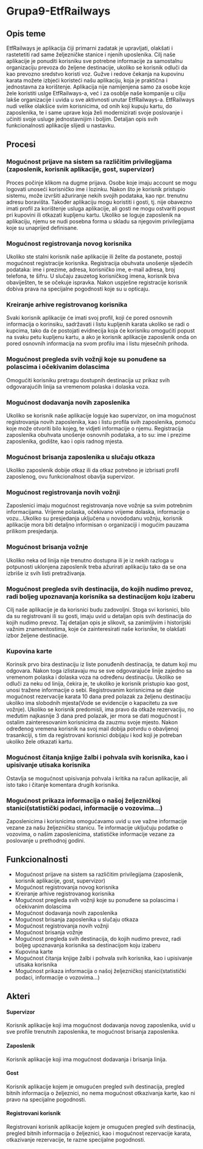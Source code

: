 # Grupa9-EtfRailways
## Opis teme
EtfRailways je aplikacija čiji  primarni zadatak je upravljati, olakšati i rastetetiti rad same željezničke stanice i njenih uposlenika. Cilj naše aplikacije je ponuditi korisniku sve potrebne informacije za samostalnu organizaciju prevoza do željene destinacije, ukoliko se korisnik odluči da kao prevozno sredstvo koristi voz. Gužve i redove čekanja na kupovinu karata možete izbjeći koristeći našu aplikaciju, koja je praktična i jednostavna za korištenje. Aplikacija nije namijenjena samo za osobe koje žele koristiti uslge EtfRailways-a, već i za osoblje naše kompanije u cilju lakše organizacije i uvida u sve aktivnosti unutar EtfRailways-a. EtfRailways nudi velike olakšice svim korisnicima, od onih koji kupuju kartu, do zaposlenika, te i same uprave koja želi modernizirati svoje poslovanje i učiniti svoje usluge jednostavnijim i boljim. Detaljan opis svih funkcionalnosti aplikacije slijedi u nastavku. 
## Procesi
### Mogućnost prijave na sistem sa različitim privilegijama (zaposlenik, korisnik aplikacije, gost, supervizor)
Proces počinje klikom na dugme prijava. Osobe koje imaju account se mogu logovati unoseći korisničko ime i lozinku. Nakon što je korisnik pristupio sistemu, može izvršiti ažuriranje nekih svojih podataka, kao npr. trenutnu adresu boravišta. Također aplikaciju mogu koristiti i gosti, tj. nije obavezno imati profil za korištenje usluga aplikacije, ali gosti ne mogu ostvariti popust pri kupovini ili otkazati kupljenu kartu. Ukoliko se loguje zaposlenik na aplikaciju, njemu se nudi posebna forma u skladu sa njegovim privilegijama koje su unaprijed definisane. 
### Mogućnost registrovanja novog korisnika
Ukoliko ste stalni korisnik naše aplikacije ili želite da postanete, postoji mogućnost registracije korisnika. Registracija obuhvata unošenje sljedećih podataka: ime i prezime, adresa, korisničko ime, e-mail adresa, broj telefona, te šifru. U slučaju zauzetog korisničkog imena, korisnik biva obaviješten, te se očekuje ispravka. Nakon uspješne registracije korisnik dobiva prava na specijalne pogodnosti koje su u opticaju.
### Kreiranje arhive registrovanog korisnika
Svaki korisnik aplikacije će imati svoj profil, koji će pored osnovnih informacija o korinsiku, sadržavati i listu kupljenih karata ukoliko se radi o kupcima, tako da će postojati evidnecija koja će korisniku omogućiti popust na svaku petu kupljenu kartu, a ako je korisnik aplikacije zaposlenik onda on pored osnovnih informacija na svom profilu ima i listu mjesečnih prihoda. 
### Mogućnost pregleda svih vožnji koje su ponuđene sa polascima i očekivanim dolascima
Omogućiti korisniku pretragu dostupnih destinacija uz prikaz svih odgovarajućih linija sa vremenom polaska i dolaska voza. 
### Mogućnost dodavanja novih zaposlenika
Ukoliko se korisnik naše aplikacije loguje kao supervizor, on ima mogućnost registrovanja novih zaposlenika, kao i listu profila svih zaposlenika, pomoću koje može otvoriti bilo kojeg, te vidjeti informacije o njemu. Registracija zaposlenika obuhvata unošenje osnovnih podataka, a to su: ime i prezime zaposlenika, godište, kao i opis radnog mjesta.
### Mogućnost brisanja zaposlenika u slučaju otkaza 
Ukoliko zaposlenik dobije otkaz ili da otkaz potrebno je izbrisati profil zaposlenog, ovu funkcionalnost obavlja supervizor. 
### Mogućnost registrovanja novih vožnji
Zaposlenici imaju mogućnost registrovanja nove vožnje sa svim potrebnim informacijama. Vrijeme polaska, očekivano vrijeme dolaska, informacije o vozu...Ukoliko su presjedanja uključena u novododanu vožnju, korisnik aplikacije mora biti detaljno informisan o organizaciji i mogućim pauzama prilikom presjedanja.
### Mogućnost brisanja vožnje
Ukoliko neka od linija nije trenutno dostupna ili je iz nekih razloga u potpunosti uklonjena zaposlenik treba ažurirati aplikaciju tako da se ona izbriše iz svih listi pretraživanja. 
### Mogućnost pregleda svih destinacija, do kojih nudimo prevoz, radi boljeg upoznavanja korisnika sa destinacijom koju izaberu
Cilj naše aplikacije je da korisnici budu zadovoljni. Stoga svi korisnici, bilo da su registrovani ili su gosti, imaju uvid u detaljan opis svih destinacija do kojih nudimo prevoz. Taj detaljan opis je slikovit, sa zanimljivim i historijski važnim znamenitostima, koje će zainteresirati naše korisnike, te olakšati izbor željene destinacije.
### Kupovina karte
Korinsik prvo bira destinaciju iz liste ponuđenih destinacija, te datum koji mu odgovara. Nakon toga izlistavaju mu se sve odgovarajuće linije  zajedno  sa vremenom polaska i dolaska voza na određenu destinaciju. Ukoliko se odluči za neku od linija, čekira je, te ukoliko je korisnik pristupio kao gost, unosi tražene informacije o sebi. Registrovanim korisnicima se daje mogućnost rezervacije karata 10 dana pred polazak za željenu destinaciju ukoliko ima slobodnih mjesta(Vode se evidencije o kapacitetu za sve vožnje). Ukoliko se korisnik predomisli, ima pravo da otkaže rezervaciju, no međutim najkasnije 3 dana pred polazak, jer mora se dati mogućnost i ostalim zainteresovanim korisnicima da zauzmu svoje mjesto. Nakon određenog vremena korisnik na svoj mail dobija potvrdu o obavljenoj trasankciji, s tim da registrovani korisnici dobijaju i kod koji je potreban ukoliko žele otkazati kartu.
### Mogućnost čitanja knjige žalbi i pohvala svih korisnika, kao i upisivanje utisaka korisnika
Ostavlja se mogućnost upisivanja pohvala i kritika na račun aplikacije, ali isto tako i čitanje komentara drugih korisnika. 
### Mogućnost prikaza informacija o našoj željezničkoj stanici(statistički podaci, informacije o vozovima...)
Zaposlenicima i korisnicima omogućavamo uvid u sve važne informacije vezane za našu željezničku stanicu. Te informacije uključuju podatke o vozovima, o našim zaposlenicima,  statističke informacije vezane za poslovanje u prethodnoj godini.
## Funkcionalnosti
* Mogućnost prijave na sistem sa različitim privilegijama (zaposlenik, korisnik aplikacije, gost, supervizor)
* Mogućnost registrovanja novog korisnika
* Kreiranje arhive registrovanog korisnika
* Mogućnost pregleda svih vožnji koje su ponuđene sa polascima i očekivanim dolascima
* Mogućnost dodavanja novih zaposlenika
* Mogućnost brisanja zaposlenika u slučaju otkaza 
* Mogućnost registrovanja novih vožnji
* Mogućnost brisanja vožnje
* Mogućnost pregleda svih destinacija, do kojih nudimo prevoz, radi boljeg upoznavanja korisnika sa destinacijom koju izaberu
* Kupovina karte
* Mogućnost čitanja knjige žalbi i pohvala svih korisnika, kao i upisivanje utisaka korisnika
* Mogućnost prikaza informacija o našoj željezničkoj stanici(statistički podaci, informacije o vozovima...)
## Akteri
#### Supervizor
Korisnik aplikacije koji ima mogućnost dodavanja novog zaposlenika, uvid u sve profile trenutnih zaposlenika, te mogućnost brisanja zaposlenika.
#### Zaposlenik
Korisnik aplikacije koji ima mogućnost dodavanja i brisanja linija.
#### Gost
Korisnik aplikacije kojem je omugućen pregled svih destinacija, pregled bitnih informacija o željeznici, no nema mogućnost otkazivanja karte, kao ni pravo na specijalne pogodnosti.
#### Registrovani korisnik
Registrovani korisnik aplikacije kojem je omugućen pregled svih destinacija, pregled bitnih informacija o željeznici, kao i mogućnost rezervacije karata, otkazivanje rezervacije, te razne specijalne pogodnosti.
